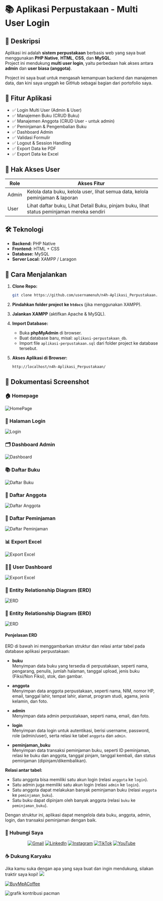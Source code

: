 # 📚 Aplikasi Perpustakaan - Multi User Login

## 📝 Deskripsi

Aplikasi ini adalah **sistem perpustakaan** berbasis web yang saya buat menggunakan **PHP Native**, **HTML**, **CSS**, dan **MySQL**.  
Project ini mendukung **multi user login**, yaitu perbedaan hak akses antara **admin** dan **user biasa (anggota)**.

Project ini saya buat untuk mengasah kemampuan backend dan manajemen data, dan kini saya unggah ke GitHub sebagai bagian dari portofolio saya.

## 🎯 Fitur Aplikasi

- ✅ Login Multi User (Admin & User)
- ✅ Manajemen Buku (CRUD Buku)
- ✅ Manajemen Anggota (CRUD User - untuk admin)
- ✅ Peminjaman & Pengembalian Buku
- ✅ Dashboard Admin
- ✅ Validasi Formulir
- ✅ Logout & Session Handling
- ✅ Export Data ke PDF
- ✅ Export Data ke Excel

## 👥 Hak Akses User

| Role  | Akses Fitur                                                                 |
|-------|------------------------------------------------------------------------------|
| Admin | Kelola data buku, kelola user, lihat semua data, kelola peminjaman & laporan |
| User  | Lihat daftar buku, Lihat Detail Buku, pinjam buku, lihat status peminjaman mereka sendiri       |

## 🛠️ Teknologi

- **Backend:** PHP Native
- **Frontend:** HTML + CSS
- **Database:** MySQL
- **Server Local:** XAMPP / Laragon

## 🚀 Cara Menjalankan

1. **Clone Repo:**
   ```bash
   git clone https://github.com/usernamenuh/n4h-Aplikasi_Perpustakaan.git
   ```
2. **Pindahkan folder project ke `htdocs`** (jika menggunakan XAMPP).

3. **Jalankan XAMPP** (aktifkan Apache & MySQL).

4. **Import Database:**
   - Buka **phpMyAdmin** di browser.
   - Buat database baru, misal: `aplikasi-perpustakaan_db`.
   - Import file `aplikasi-perpustakaan.sql` dari folder project ke database tersebut.

5. **Akses Aplikasi di Browser:**
   ```
   http://localhost/n4h-Aplikasi_Perpustakaan/
   ```

## 📸 Dokumentasi Screenshot

### 🏠 Homepage
![HomePage](Dokumentasi/homepage.png)

### 🔐 Halaman Login
![Login](Dokumentasi/login.png)

### 🗂️ Dashboard Admin
![Dashboard](Dokumentasi/dashboard-admin.png)

### 📚 Daftar Buku
![Daftar Buku](Dokumentasi/daftar-buku.png)

### 👥 Daftar Anggota
![Daftar Anggota](Dokumentasi/daftar-anggota.png)

### 📖 Daftar Peminjaman
![Daftar Peminjaman](Dokumentasi/daftar-peminjaman.png)

### 📊 Export Excel
![Export Excel](dokumentasi/export.png)

### 🧑‍💻 User Dashboard
![Export Excel](dokumentasi/dashboard-user.png)

### 🧭 Entity Relationship Diagram (ERD)
![ERD](Dokumentasi/erd.png)

### 🧭 Entity Relationship Diagram (ERD)
![ERD](Dokumentasi/erd.png)

#### Penjelasan ERD

ERD di bawah ini menggambarkan struktur dan relasi antar tabel pada database aplikasi perpustakaan:

- **buku**  
  Menyimpan data buku yang tersedia di perpustakaan, seperti nama, pengarang, penulis, jumlah halaman, tanggal upload, jenis buku (Fiksi/Non Fiksi), stok, dan gambar.

- **anggota**  
  Menyimpan data anggota perpustakaan, seperti nama, NIM, nomor HP, email, tanggal lahir, tempat lahir, alamat, program studi, agama, jenis kelamin, dan foto.

- **admin**  
  Menyimpan data admin perpustakaan, seperti nama, email, dan foto.

- **login**  
  Menyimpan data login untuk autentikasi, berisi username, password, role (admin/user), serta relasi ke tabel `anggota` dan `admin`.

- **peminjaman_buku**  
  Menyimpan data transaksi peminjaman buku, seperti ID peminjaman, relasi ke buku dan anggota, tanggal pinjam, tanggal kembali, dan status peminjaman (dipinjam/dikembalikan).

**Relasi antar tabel:**
- Satu anggota bisa memiliki satu akun login (relasi `anggota` ke `login`).
- Satu admin juga memiliki satu akun login (relasi `admin` ke `login`).
- Satu anggota dapat melakukan banyak peminjaman buku (relasi `anggota` ke `peminjaman_buku`).
- Satu buku dapat dipinjam oleh banyak anggota (relasi `buku` ke `peminjaman_buku`).

Dengan struktur ini, aplikasi dapat mengelola data buku, anggota, admin, login, dan transaksi peminjaman dengan baik.



### 📱 Hubungi Saya

<p align="center">
  <a href="mailto:muhammadenuh03@gmail.com"><img src="https://img.shields.io/badge/Gmail-D14836?style=for-the-badge&logo=gmail&logoColor=white" alt="Gmail"></a>
  <a href="https://www.linkedin.com/in/muhammadenuh"><img src="https://img.shields.io/badge/LinkedIn-0077B5?style=for-the-badge&logo=linkedin&logoColor=white" alt="LinkedIn"></a>
  <a href="https://www.instagram.com/usernamenuh"><img src="https://img.shields.io/badge/Instagram-E4405F?style=for-the-badge&logo=instagram&logoColor=white" alt="Instagram"></a>
  <a href="https://www.tiktok.com/@mhn4h"><img src="https://img.shields.io/badge/TikTok-000000?style=for-the-badge&logo=tiktok&logoColor=white" alt="TikTok"></a>
  <a href="https://www.youtube.com/@nuh11"><img src="https://img.shields.io/badge/YouTube-FF0000?style=for-the-badge&logo=youtube&logoColor=white" alt="YouTube"></a>
</p>

### ☕ Dukung Karyaku

Jika kamu suka dengan apa yang saya buat dan ingin mendukung, silakan traktir saya kopi!
[![](https://visitcount.itsvg.in/api?id=usernamenuh&icon=0&color=0)](https://visitcount.itsvg.in)

[![BuyMeACoffee](https://img.shields.io/badge/Traktir%20Kopi-ffdd00?style=for-the-badge&logo=buy-me-a-coffee&logoColor=black)](https://buymeacoffee.com/muhammadena)

<picture>
  <source media="(prefers-color-scheme: dark)" srcset="https://raw.githubusercontent.com/usernamenuh/usernamenuh/output/pacman-contribution-graph-dark.svg">
  <source media="(prefers-color-scheme: light)" srcset="https://raw.githubusercontent.com/usernamenuh/usernamenuh/output/pacman-contribution-graph.svg">
  <img alt="grafik kontribusi pacman" src="https://raw.githubusercontent.com/usernamenuh/usernamenuh/output/pacman-contribution-graph.svg">
</picture>